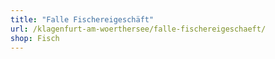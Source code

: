 ```yaml
---
title: "Falle Fischereigeschäft"
url: /klagenfurt-am-woerthersee/falle-fischereigeschaeft/
shop: Fisch
---
```

